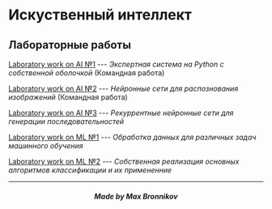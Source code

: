 # Искуственный интеллект


## Лабораторные работы 


[Laboratory work on AI №1](labAI1) --- *Экспертная система на Python с собственной оболочкой* (Командная работа)

[Laboratory work on AI №2](labAI2) --- *Нейронные сети для распознования изображений* (Командная работа)

[Laboratory work on AI №3](labAI3) --- *Рекуррентные нейронные сети для генерации последовательностей*

[Laboratory work on ML  №1](labML1) --- *Обработка данных для различных задач машинного обучения*

[Laboratory work on ML  №2](labML2) --- *Собственная реализация основных алгоритмов классификации и их примененние*



-------


##### <center> Made by Max Bronnikov </center>
